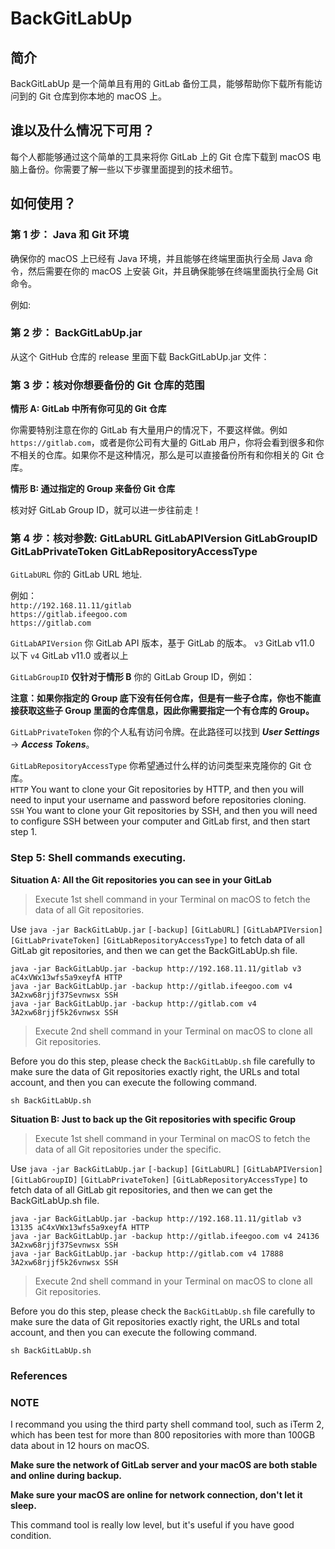 # BackGitLabUp

## 简介

BackGitLabUp 是一个简单且有用的 GitLab 备份工具，能够帮助你下载所有能访问到的 Git 仓库到你本地的 macOS 上。

## 谁以及什么情况下可用？

每个人都能够通过这个简单的工具来将你 GitLab 上的 Git 仓库下载到 macOS 电脑上备份。你需要了解一些以下步骤里面提到的技术细节。

## 如何使用？

### 第 1 步： Java 和 Git 环境

确保你的 macOS 上已经有 Java 环境，并且能够在终端里面执行全局 Java 命令，然后需要在你的 macOS 上安装 Git，并且确保能够在终端里面执行全局 Git 命令。

例如:

### 第 2 步： BackGitLabUp.jar

从这个 GitHub 仓库的 release 里面下载 BackGitLabUp.jar 文件：

### 第 3 步：核对你想要备份的 Git 仓库的范围

**情形 A: GitLab 中所有你可见的 Git 仓库**

你需要特别注意在你的 GitLab 有大量用户的情况下，不要这样做。例如 `https://gitlab.com`，或者是你公司有大量的 GitLab 用户，你将会看到很多和你不相关的仓库。如果你不是这种情况，那么是可以直接备份所有和你相关的 Git 仓库。

**情形 B: 通过指定的 Group 来备份 Git 仓库**

核对好 GitLab Group ID，就可以进一步往前走！

### 第 4 步：核对参数: GitLabURL GitLabAPIVersion GitLabGroupID GitLabPrivateToken GitLabRepositoryAccessType

`GitLabURL` 你的 GitLab URL 地址.

例如：  
`http://192.168.11.11/gitlab`  
`https://gitlab.ifeegoo.com`  
`https://gitlab.com`

`GitLabAPIVersion` 你 GitLab API 版本，基于 GitLab 的版本。
`v3` GitLab v11.0 以下 
`v4` GitLab v11.0 或者以上

`GitLabGroupID` **仅针对于情形 B** 你的 GitLab Group ID，例如：


**注意：如果你指定的 Group 底下没有任何仓库，但是有一些子仓库，你也不能直接获取这些子 Group 里面的仓库信息，因此你需要指定一个有仓库的 Group。**



`GitLabPrivateToken` 你的个人私有访问令牌。在此路径可以找到 ***User Settings*** -> ***Access Tokens***。


`GitLabRepositoryAccessType` 你希望通过什么样的访问类型来克隆你的 Git 仓库。  
`HTTP` You want to clone your Git repositories by HTTP, and then you will need to input your username and password before repositories cloning.  
`SSH` You want to clone your Git repositories by SSH, and then you will need to configure SSH between your computer and GitLab first, and then start step 1.

### Step 5: Shell commands executing.

**Situation A: All the Git repositories you can see in your GitLab**

> Execute 1st shell command in your Terminal on macOS to fetch the data of all Git repositories.

Use `java -jar BackGitLabUp.jar` `[-backup]` `[GitLabURL]` `[GitLabAPIVersion]` `[GitLabPrivateToken]` `[GitLabRepositoryAccessType]` to fetch data of all GitLab git repositories, and then we can get the BackGitLabUp.sh file.

`java -jar BackGitLabUp.jar -backup http://192.168.11.11/gitlab v3 aC4xVWx13wfs5a9xeyfA HTTP`  
`java -jar BackGitLabUp.jar -backup http://gitlab.ifeegoo.com v4 3A2xw68rjjf37Sevnwsx SSH`  
`java -jar BackGitLabUp.jar -backup http://gitlab.com v4 3A2xw68rjjf5k26vnwsx SSH`

> Execute 2nd shell command in your Terminal on macOS to clone all Git repositories.  

Before you do this step, please check the `BackGitLabUp.sh` file carefully to make sure the data of Git repositories exactly right, the URLs and total account, and then you can execute the following command.

`sh BackGitLabUp.sh`

**Situation B: Just to back up the Git repositories with specific Group**

> Execute 1st shell command in your Terminal on macOS to fetch the data of all Git repositories under the specific.

Use `java -jar BackGitLabUp.jar` `[-backup]` `[GitLabURL]` `[GitLabAPIVersion]` `[GitLabGroupID]` `[GitLabPrivateToken]` `[GitLabRepositoryAccessType]` to fetch data of all GitLab git repositories, and then we can get the BackGitLabUp.sh file.

`java -jar BackGitLabUp.jar -backup http://192.168.11.11/gitlab v3 13135 aC4xVWx13wfs5a9xeyfA HTTP`  
`java -jar BackGitLabUp.jar -backup http://gitlab.ifeegoo.com v4 24136 3A2xw68rjjf37Sevnwsx SSH`  
`java -jar BackGitLabUp.jar -backup http://gitlab.com v4 17888 3A2xw68rjjf5k26vnwsx SSH`

> Execute 2nd shell command in your Terminal on macOS to clone all Git repositories.  

Before you do this step, please check the `BackGitLabUp.sh` file carefully to make sure the data of Git repositories exactly right, the URLs and total account, and then you can execute the following command.

`sh BackGitLabUp.sh`

### References


### NOTE

I recommand you using the third party shell command tool, such as iTerm 2, which has been test for more than 800 repositories with more than 100GB data about in 12 hours on macOS.

**Make sure the network of GitLab server and your macOS are both stable and online during backup.**

**Make sure your macOS are online for network connection, don't let it sleep.**

This command tool is really low level, but it's useful if you have good condition.
